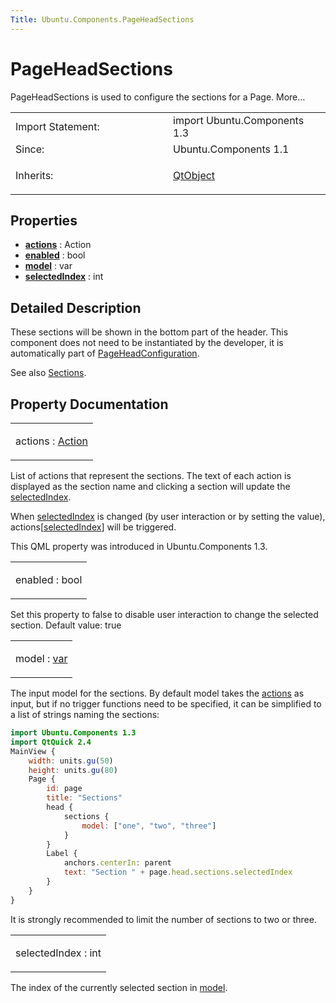 ```yaml
---
Title: Ubuntu.Components.PageHeadSections
---
```

        
PageHeadSections
================

<span class="subtitle"></span>
PageHeadSections is used to configure the sections for a Page. More...

<table>
<colgroup>
<col width="50%" />
<col width="50%" />
</colgroup>
<tbody>
<tr class="odd">
<td>Import Statement:</td>
<td>import Ubuntu.Components 1.3</td>
</tr>
<tr class="even">
<td>Since:</td>
<td>Ubuntu.Components 1.1</td>
</tr>
<tr class="odd">
<td>Inherits:</td>
<td><p><a href="../sdk-14.10/QtQml.QtObject.md">QtObject</a></p></td>
</tr>
</tbody>
</table>

<span id="properties"></span>
Properties
----------

-   ****[actions](../../sdk-15.04.4/Ubuntu.Components.PageHeadSections.md#actions-prop)**** : Action
-   ****[enabled](../../sdk-15.04.4/Ubuntu.Components.PageHeadSections.md#enabled-prop)**** : bool
-   ****[model](../../sdk-15.04.4/Ubuntu.Components.PageHeadSections.md#model-prop)**** : var
-   ****[selectedIndex](../../sdk-15.04.4/Ubuntu.Components.PageHeadSections.md#selectedIndex-prop)**** : int

<span id="details"></span>
Detailed Description
--------------------

These sections will be shown in the bottom part of the header. This component does not need to be instantiated by the developer, it is automatically part of [PageHeadConfiguration](../../sdk-15.04.4/Ubuntu.Components.PageHeadConfiguration.md).

See also [Sections](../../sdk-15.04.4/Ubuntu.Components.Sections.md).

Property Documentation
----------------------

<table>
<colgroup>
<col width="100%" />
</colgroup>
<tbody>
<tr class="odd">
<td><p><span id="actions-prop"></span><span class="name">actions</span> : <span class="type"><a href="../sdk-15.04.4/Ubuntu.Components.Action.md">Action</a></span></p></td>
</tr>
</tbody>
</table>

List of actions that represent the sections. The text of each action is displayed as the section name and clicking a section will update the [selectedIndex](../../sdk-15.04.4/Ubuntu.Components.PageHeadSections.md#selectedIndex-prop).

When [selectedIndex](../../sdk-15.04.4/Ubuntu.Components.PageHeadSections.md#selectedIndex-prop) is changed (by user interaction or by setting the value), actions\[[selectedIndex](../../sdk-15.04.4/Ubuntu.Components.PageHeadSections.md#selectedIndex-prop)\] will be triggered.

This QML property was introduced in Ubuntu.Components 1.3.

<table>
<colgroup>
<col width="100%" />
</colgroup>
<tbody>
<tr class="odd">
<td><p><span id="enabled-prop"></span><span class="name">enabled</span> : <span class="type">bool</span></p></td>
</tr>
</tbody>
</table>

Set this property to false to disable user interaction to change the selected section. Default value: true

<table>
<colgroup>
<col width="100%" />
</colgroup>
<tbody>
<tr class="odd">
<td><p><span id="model-prop"></span><span class="name">model</span> : <span class="type"><a href="http://doc.qt.io/qt-5/qml-var.html">var</a></span></p></td>
</tr>
</tbody>
</table>

The input model for the sections. By default model takes the [actions](../../sdk-15.04.4/Ubuntu.Components.PageHeadSections.md#actions-prop) as input, but if no trigger functions need to be specified, it can be simplified to a list of strings naming the sections:

``` qml
import Ubuntu.Components 1.3
import QtQuick 2.4
MainView {
    width: units.gu(50)
    height: units.gu(80)
    Page {
        id: page
        title: "Sections"
        head {
            sections {
                model: ["one", "two", "three"]
            }
        }
        Label {
            anchors.centerIn: parent
            text: "Section " + page.head.sections.selectedIndex
        }
    }
}
```

It is strongly recommended to limit the number of sections to two or three.

<table>
<colgroup>
<col width="100%" />
</colgroup>
<tbody>
<tr class="odd">
<td><p><span id="selectedIndex-prop"></span><span class="name">selectedIndex</span> : <span class="type">int</span></p></td>
</tr>
</tbody>
</table>

The index of the currently selected section in [model](../../sdk-15.04.4/Ubuntu.Components.PageHeadSections.md#model-prop).

